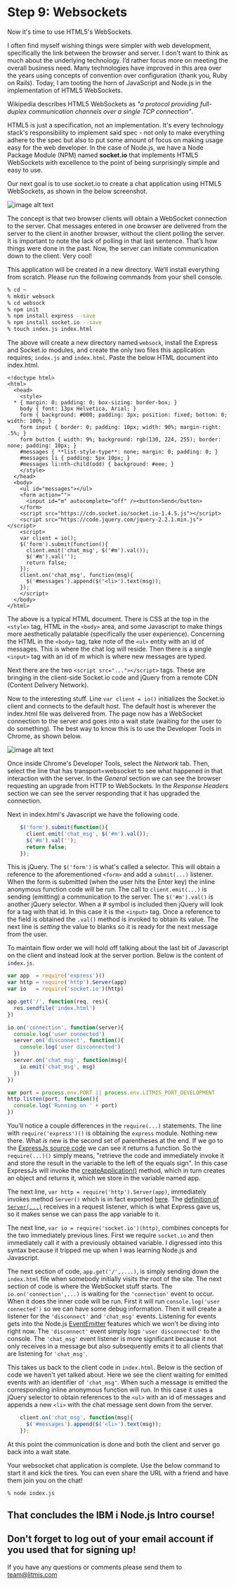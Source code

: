 # Step 9: Websockets

Now it's time to use HTML5's WebSockets.

I often find myself wishing things were simpler with web development, specifically the link between the browser and server. I don't want to think as much about the underlying technology. I’d rather focus more on meeting the overall business need. Many technologies have improved in this area over the years using concepts of convention over configuration \(thank you, Ruby on Rails\). Today, I am tooting the horn of JavaScript and Node.js in the implementation of HTML5 WebSockets.

Wikipedia describes HTML5 WebSockets as _"a protocol providing full-duplex communication channels over a single TCP connection"_.

HTML5 is just a specification, not an implementation. It's every technology stack's responsibility to implement said spec - not only to make everything adhere to the spec but also to put some amount of focus on making usage easy for the web developer. In the case of Node.js, we have a Node Package Module \(NPM\) named **socket.io** that implements HTML5 WebSockets with excellence to the point of being surprisingly simple and easy to use.

Our next goal is to use socket.io to create a chat application using HTML5 WebSockets, as shown in the below screenshot.

![image alt text](.gitbook/assets/image_22.png)

The concept is that two browser clients will obtain a WebSocket connection to the server. Chat messages entered in one browser are delivered from the server to the client in another browser, without the client polling the server. It is important to note the lack of polling in that last sentence. That’s how things were done in the past. Now, the server can initiate communication down to the client. Very cool!

This application will be created in a new directory. We’ll install everything from scratch. Please run the following commands from your shell console.

```bash
% cd ~
% mkdir websock
% cd websock
% npm init
% npm install express --save
% npm install socket.io --save
% touch index.js index.html
```

The above will create a new directory named `websock`, install the Express and Socket.io modules, and create the only two files this application requires; `index.js` and `index.html`. Paste the below HTML document into index.html.

```markup
<!doctype html>
<html>
  <head>
    <style>
  * { margin: 0; padding: 0; box-sizing: border-box; }
    body { font: 13px Helvetica, Arial; }
    form { background: #000; padding: 3px; position: fixed; bottom: 0; width: 100%; }
    form input { border: 0; padding: 10px; width: 90%; margin-right: .5%; }
    form button { width: 9%; background: rgb(130, 224, 255); border: none; padding: 10px; }
    #messages { **list-style-type**: none; margin: 0; padding: 0; }
    #messages li { padding: 5px 10px; }
    #messages li:nth-child(odd) { background: #eee; }
    </style>
  </head>
  <body>
    <ul id="messages"></ul>
    <form action="">
      <input id="m" autocomplete="off" /><button>Send</button>
    </form>
    <script src="https://cdn.socket.io/socket.io-1.4.5.js"></script>
    <script src="https://code.jquery.com/jquery-2.2.1.min.js"></script>
    <script>
    var client = io();
    $('form').submit(function(){
      client.emit('chat_msg', $('#m').val());
      $('#m').val('');
      return false;
    });
    client.on('chat_msg', function(msg){
      $('#messages').append($('<li>').text(msg));
    });
    </script>
  </body>
</html>
```

The above is a typical HTML document. There is CSS at the top in the `<style>` tag, HTML in the `<body>` area, and some Javascript to make things more aesthetically palatable \(specifically the user experience\). Concerning the HTML in the `<body>` tag, take note of the `<ul>` entity with an id of messages. This is where the chat log will reside. Then there is a single `<input>` tag with an id of m which is where new messages are typed.

Next there are the two `<script src="..."></script>` tags. These are bringing in the client-side Socket.io code and jQuery from a remote CDN \(Content Delivery Network\).

Now to the interesting stuff. Line `var client = io()` initializes the Socket.io client and connects to the default host. The default host is wherever the index.html file was delivered from. The page now has a WebSocket connection to the server and goes into a wait state \(waiting for the user to do something\). The best way to know this is to use the Developer Tools in Chrome, as shown below.

![image alt text](.gitbook/assets/image_23.png)

Once inside Chrome's Developer Tools, select the _Network_ tab. Then, select the line that has transport=websocket to see what happened in that interaction with the server. In the _General_ section we can see the browser requesting an upgrade from HTTP to WebSockets. In the _Response Headers_ section we can see the server responding that it has upgraded the connection.

Next in index.html's Javascript we have the following code.

```javascript
    $('form').submit(function(){
      client.emit('chat_msg', $('#m').val());
      $('#m').val('');
      return false;
    });
```

This is jQuery. The `$('form')` is what's called a selector. This will obtain a reference to the aforementioned `<form>` and add a `submit(...)` listener. When the form is submitted \(when the user hits the Enter key\) the inline anonymous function code will be run. The call to `client.emit(...)` is sending \(emitting\) a communication to the server. The `$('#m').val()` is another jQuery selector. When a \# symbol is included then jQuery will look for a tag with that id. In this case it is the `<input>` tag. Once a reference to the field is obtained the `.val()` method is invoked to obtain its value. The next line is _setting_ the value to blanks so it is ready for the next message from the user.

To maintain flow order we will hold off talking about the last bit of Javascript on the client and instead look at the server portion. Below is the content of `index.js`. 

```javascript
var app  = require('express')()
var http = require('http').Server(app)
var io   = require('socket.io')(http)

app.get('/', function(req, res){
  res.sendfile('index.html')
})

io.on('connection', function(server){
  console.log('user connected')
  server.on('disconnect', function(){
    console.log('user disconnected')
  })
  server.on('chat_msg', function(msg){
    io.emit('chat_msg', msg)
  })
})

var port = process.env.PORT || process.env.LITMIS_PORT_DEVELOPMENT
http.listen(port, function(){
  console.log('Running on ' + port)
})
```

You'll notice a couple differences in the `require(...)` statements. The line with `require('express')()` is obtaining the `express` module. Nothing new there. What _is_ new is the second set of parentheses at the end. If we go to the [ExpressJs source code](https://github.com/expressjs/express/blob/master/lib/express.js#L27) we can see it returns a function. So the `require(...)()` simply means, "retrieve the code and immediately invoke it and store the result in the variable to the left of the equals sign". In this case ExpressJs will invoke the [createApplication\(\)](https://github.com/expressjs/express/blob/master/lib/express.js#L36) method, which in turn creates an object and returns it, which we store in the variable named app.

The next line, `var http = require('http').Server(app)`, immediately invokes method `Server()` which is in fact exported [here](https://github.com/nodejs/node/blob/master/lib/_http_server.js#L254). The [definition of ](https://github.com/nodejs/node/blob/master/lib/_http_server.js#L222)[`Server(...)`](https://github.com/nodejs/node/blob/master/lib/_http_server.js#L222) receives in a request listener, which is what Express gave us, so it makes sense we can pass the app variable to it.

The next line, `var io = require('socket.io')(http)`, combines concepts for the two immediately previous lines. First we require `socket.io` and then immediately call it with a previously obtained variable. I digressed into this syntax because it tripped me up when I was learning Node.js and Javascript.

The next section of code, `app.get('/',....)`, is simply sending down the `index.html` file when somebody initially visits the root of the site. The next section of code is where the WebSocket stuff starts. The `io.on('connection',...)` is waiting for the `'connection'` event to occur. When it does the inner code will be run. First it will run `console.log('user connected')` so we can have some debug information. Then it will create a listener for the `'disconnect'` and `'chat_msg'` events. Listening for events gets into the Node.js [EventEmitter](https://nodejs.org/api/events.html) features which we won't be diving into right now. The `'disconnect'` event simply logs `'user disconnected'` to the console. The `'chat_msg'` event listener is more significant because it not only receives in a message but also subsequently emits it to all clients that are listening for `'chat_msg'`.

This takes us back to the client code in `index.html`. Below is the section of code we haven't yet talked about. Here we see the client waiting for emitted events with an identifier of `'chat_msg'`. When such a message is emitted the corresponding inline anonymous function will run. In this case it uses a jQuery selector to obtain references to the `<ul>` with an id of messages and appends a new `<li>` with the chat message sent down from the server.

```javascript
    client.on('chat_msg', function(msg){
      $('#messages').append($('<li>').text(msg));
    });
```

At this point the communication is done and both the client and server go back into a wait state.

Your websocket chat application is complete. Use the below command to start it and kick the tires. You can even share the URL with a friend and have them join you on the chat!

```bash
% node index.js
```

## That concludes the IBM i Node.js Intro course!

## Don't forget to log out of your email account if you used that for signing up!

If you have any questions or comments please send them to [team@litmis.com](mailto:team@litmis.com)

